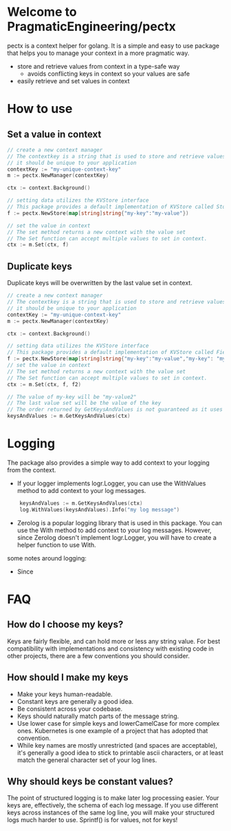 # Welcome to PragmaticEngineering/pectx
pectx is a context helper for golang. It is a simple and easy to use package that helps you to manage your context in a more pragmatic way.

- store and retrieve values from context in a type-safe way
    - avoids conflicting keys in context so your values are safe
- easily retrieve and set values in context

# How to use

## Set a value in context
```go
// create a new context manager
// The contextkey is a string that is used to store and retrieve values from context
// it should be unique to your application
contextKey := "my-unique-context-key"
m := pectx.NewManager(contextKey)

ctx := context.Background()

// setting data utilizes the KVStore interface
// This package provides a default implementation of KVStore called Store
f := pectx.NewStore(map[string]string{"my-key":"my-value"})

// set the value in context
// The set method returns a new context with the value set
// The Set function can accept multiple values to set in context.
ctx := m.Set(ctx, f)
```

## Duplicate keys
Duplicate keys will be overwritten by the last value set in context.

```go
// create a new context manager
// The contextkey is a string that is used to store and retrieve values from context
// it should be unique to your application
contextKey := "my-unique-context-key"
m := pectx.NewManager(contextKey)

ctx := context.Background()

// setting data utilizes the KVStore interface
// This package provides a default implementation of KVStore called Field
f := pectx.NewStore(map[string]string{"my-key":"my-value","my-key": "my-value2"})
// set the value in context
// The set method returns a new context with the value set
// The Set function can accept multiple values to set in context.
ctx := m.Set(ctx, f, f2)

// The value of my-key will be "my-value2"
// The last value set will be the value of the key
// The order returned by GetKeysAndValues is not guaranteed as it uses a map to ensure unique keys
keysAndValues := m.GetKeysAndValues(ctx)

```

# Logging 
The package also provides a simple way to add context to your logging from the context.

- If your logger implements logr.Logger, you can use the WithValues method to add context to your log messages.
```go
    keysAndValues := m.GetKeysAndValues(ctx)
    log.WithValues(keysAndValues).Info("my log message")
```
- Zerolog is a popular logging library that is used in this package. You can use the With method to add context to your log messages. However, since Zerolog doesn't implement logr.Logger, you will have to create a helper function to use With.

some notes around logging:
- Since 


# FAQ
## How do I choose my keys?
Keys are fairly flexible, and can hold more or less any string value. For best compatibility with implementations and consistency with existing code in other projects, there are a few conventions you should consider.

## How should I make my keys 
- Make your keys human-readable.
- Constant keys are generally a good idea.
- Be consistent across your codebase.
- Keys should naturally match parts of the message string.
- Use lower case for simple keys and lowerCamelCase for more complex ones. Kubernetes is one example of a project that has adopted that convention.
- While key names are mostly unrestricted (and spaces are acceptable), it's generally a good idea to stick to printable ascii characters, or at least match the general character set of your log lines.

## Why should keys be constant values?
The point of structured logging is to make later log processing easier. Your keys are, effectively, the schema of each log message. If you use different keys across instances of the same log line, you will make your structured logs much harder to use. Sprintf() is for values, not for keys!